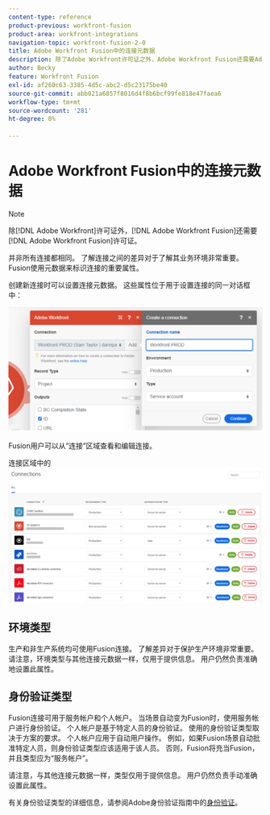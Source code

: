 ```yaml
---
content-type: reference
product-previous: workfront-fusion
product-area: workfront-integrations
navigation-topic: workfront-fusion-2-0
title: Adobe Workfront Fusion中的连接元数据
description: 除了Adobe Workfront许可证之外，Adobe Workfront Fusion还需要Adobe Workfront Fusion许可证。
author: Becky
feature: Workfront Fusion
exl-id: af260c63-3385-4d5c-abc2-d5c23175be40
source-git-commit: abb021a6857f8016d4f8b6bcf99fe818e47faea6
workflow-type: tm+mt
source-wordcount: '281'
ht-degree: 0%

---
```


# Adobe Workfront Fusion中的连接元数据

>[!NOTE]
>
>除[!DNL Adobe Workfront]许可证外，[!DNL Adobe Workfront Fusion]还需要[!DNL Adobe Workfront Fusion]许可证。

并非所有连接都相同。 了解连接之间的差异对于了解其业务环境非常重要。 Fusion使用元数据来标识连接的重要属性。

创建新连接时可以设置连接元数据。 这些属性位于用于设置连接的同一对话框中：

![连接元数据](assets/connection-metadata-setup.png)

Fusion用户可以从“连接”区域查看和编辑连接。

连接区域中的![连接元数据](assets/connections-area-metadata.png)

## 环境类型

生产和非生产系统均可使用Fusion连接。 了解差异对于保护生产环境非常重要。 请注意，环境类型与其他连接元数据一样，仅用于提供信息。 用户仍然负责准确地设置此属性。

## 身份验证类型

Fusion连接可用于服务帐户和个人帐户。 当场景自动变为Fusion时，使用服务帐户进行身份验证。 个人帐户是基于特定人员的身份验证。 使用的身份验证类型取决于方案的要求。 个人帐户应用于自动用户操作。 例如，如果Fusion场景自动批准特定人员，则身份验证类型应该适用于该人员。 否则，Fusion将充当Fusion，并且类型应为“服务帐户”。

请注意，与其他连接元数据一样，类型仅用于提供信息。 用户仍然负责手动准确设置此属性。

有关身份验证类型的详细信息，请参阅Adobe身份验证指南中的[身份验证](https://developer.adobe.com/developer-console/docs/guides/authentication/)。
